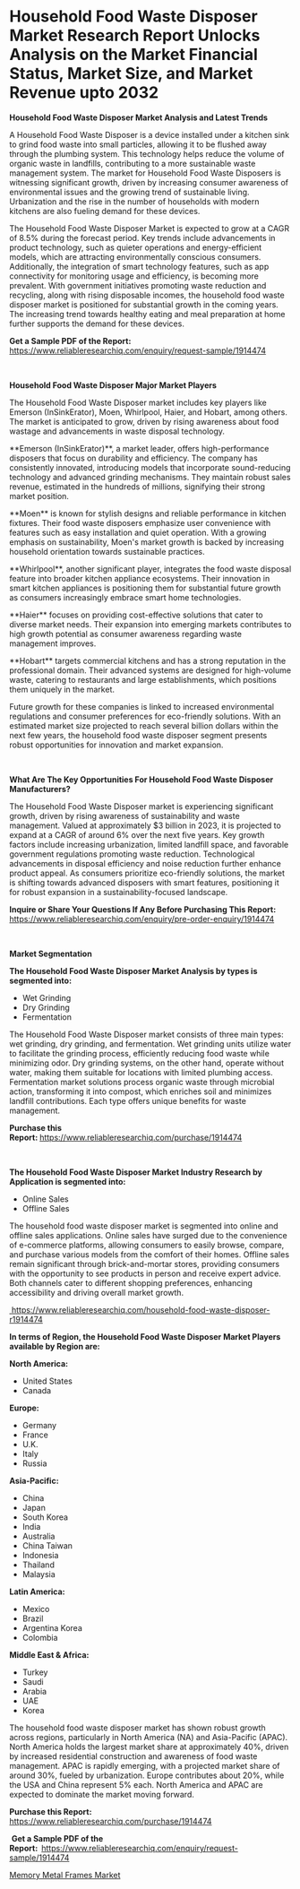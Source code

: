 <p><h1>Household Food Waste Disposer Market Research Report Unlocks Analysis on the Market Financial Status, Market Size, and Market Revenue upto 2032</h1></p><p><strong>Household Food Waste Disposer Market Analysis and Latest Trends</strong></p>
<p><p>A Household Food Waste Disposer is a device installed under a kitchen sink to grind food waste into small particles, allowing it to be flushed away through the plumbing system. This technology helps reduce the volume of organic waste in landfills, contributing to a more sustainable waste management system. The market for Household Food Waste Disposers is witnessing significant growth, driven by increasing consumer awareness of environmental issues and the growing trend of sustainable living. Urbanization and the rise in the number of households with modern kitchens are also fueling demand for these devices.</p><p>The Household Food Waste Disposer Market is expected to grow at a CAGR of 8.5% during the forecast period. Key trends include advancements in product technology, such as quieter operations and energy-efficient models, which are attracting environmentally conscious consumers. Additionally, the integration of smart technology features, such as app connectivity for monitoring usage and efficiency, is becoming more prevalent. With government initiatives promoting waste reduction and recycling, along with rising disposable incomes, the household food waste disposer market is positioned for substantial growth in the coming years. The increasing trend towards healthy eating and meal preparation at home further supports the demand for these devices.</p></p>
<p><strong>Get a Sample PDF of the Report:&nbsp;</strong> <a href="https://www.reliableresearchiq.com/enquiry/request-sample/1914474?utm_campaign=2277&utm_medium=2&utm_source=Github&utm_content=ia&utm_term=05042025&utm_id=household-food-waste-disposer">https://www.reliableresearchiq.com/enquiry/request-sample/1914474</a></p>
<p>&nbsp;</p>
<p><strong>Household Food Waste Disposer Major Market Players</strong></p>
<p><p>The Household Food Waste Disposer market includes key players like Emerson (InSinkErator), Moen, Whirlpool, Haier, and Hobart, among others. The market is anticipated to grow, driven by rising awareness about food wastage and advancements in waste disposal technology.</p><p>**Emerson (InSinkErator)**, a market leader, offers high-performance disposers that focus on durability and efficiency. The company has consistently innovated, introducing models that incorporate sound-reducing technology and advanced grinding mechanisms. They maintain robust sales revenue, estimated in the hundreds of millions, signifying their strong market position.</p><p>**Moen** is known for stylish designs and reliable performance in kitchen fixtures. Their food waste disposers emphasize user convenience with features such as easy installation and quiet operation. With a growing emphasis on sustainability, Moen's market growth is backed by increasing household orientation towards sustainable practices.</p><p>**Whirlpool**, another significant player, integrates the food waste disposal feature into broader kitchen appliance ecosystems. Their innovation in smart kitchen appliances is positioning them for substantial future growth as consumers increasingly embrace smart home technologies.</p><p>**Haier** focuses on providing cost-effective solutions that cater to diverse market needs. Their expansion into emerging markets contributes to high growth potential as consumer awareness regarding waste management improves.</p><p>**Hobart** targets commercial kitchens and has a strong reputation in the professional domain. Their advanced systems are designed for high-volume waste, catering to restaurants and large establishments, which positions them uniquely in the market.</p><p>Future growth for these companies is linked to increased environmental regulations and consumer preferences for eco-friendly solutions. With an estimated market size projected to reach several billion dollars within the next few years, the household food waste disposer segment presents robust opportunities for innovation and market expansion.</p></p>
<p>&nbsp;</p>
<p><strong>What Are The Key Opportunities For Household Food Waste Disposer Manufacturers?</strong></p>
<p><p>The Household Food Waste Disposer market is experiencing significant growth, driven by rising awareness of sustainability and waste management. Valued at approximately $3 billion in 2023, it is projected to expand at a CAGR of around 6% over the next five years. Key growth factors include increasing urbanization, limited landfill space, and favorable government regulations promoting waste reduction. Technological advancements in disposal efficiency and noise reduction further enhance product appeal. As consumers prioritize eco-friendly solutions, the market is shifting towards advanced disposers with smart features, positioning it for robust expansion in a sustainability-focused landscape.</p></p>
<p><strong>Inquire or Share Your Questions If Any Before Purchasing This Report:</strong> <a href="https://www.reliableresearchiq.com/enquiry/pre-order-enquiry/1914474?utm_campaign=2277&utm_medium=2&utm_source=Github&utm_content=ia&utm_term=05042025&utm_id=household-food-waste-disposer">https://www.reliableresearchiq.com/enquiry/pre-order-enquiry/1914474</a></p>
<p>&nbsp;</p>
<p><strong>Market Segmentation</strong></p>
<p><strong>The Household Food Waste Disposer Market Analysis by types is segmented into:</strong></p>
<p><ul><li>Wet Grinding</li><li>Dry Grinding</li><li>Fermentation</li></ul></p>
<p><p>The Household Food Waste Disposer market consists of three main types: wet grinding, dry grinding, and fermentation. Wet grinding units utilize water to facilitate the grinding process, efficiently reducing food waste while minimizing odor. Dry grinding systems, on the other hand, operate without water, making them suitable for locations with limited plumbing access. Fermentation market solutions process organic waste through microbial action, transforming it into compost, which enriches soil and minimizes landfill contributions. Each type offers unique benefits for waste management.</p></p>
<p><strong>Purchase this Report:&nbsp;</strong><a href="https://www.reliableresearchiq.com/purchase/1914474?utm_campaign=2277&utm_medium=2&utm_source=Github&utm_content=ia&utm_term=05042025&utm_id=household-food-waste-disposer">https://www.reliableresearchiq.com/purchase/1914474</a></p>
<p>&nbsp;</p>
<p><strong>The Household Food Waste Disposer Market Industry Research by Application is segmented into:</strong></p>
<p><ul><li>Online Sales</li><li>Offline Sales</li></ul></p>
<p><p>The household food waste disposer market is segmented into online and offline sales applications. Online sales have surged due to the convenience of e-commerce platforms, allowing consumers to easily browse, compare, and purchase various models from the comfort of their homes. Offline sales remain significant through brick-and-mortar stores, providing consumers with the opportunity to see products in person and receive expert advice. Both channels cater to different shopping preferences, enhancing accessibility and driving overall market growth.</p></p>
<p><a href="https://www.reliableresearchiq.com/household-food-waste-disposer-r1914474?utm_campaign=2277&utm_medium=2&utm_source=Github&utm_content=ia&utm_term=05042025&utm_id=household-food-waste-disposer">&nbsp;https://www.reliableresearchiq.com/household-food-waste-disposer-r1914474</a></p>
<p><strong>In terms of Region, the Household Food Waste Disposer Market Players available by Region are:</strong></p>
<p>
    <p> <strong> North America: </strong>
        <ul>
            <li>United States</li>
            <li>Canada</li>
        </ul>
        </p> 
    <p> <strong> Europe: </strong>
        <ul>
            <li>Germany</li>
            <li>France</li>
            <li>U.K.</li>
            <li>Italy</li>
            <li>Russia</li>
        </ul>
        </p> 
    <p> <strong> Asia-Pacific: </strong>
        <ul>
            <li>China</li>
            <li>Japan</li>
            <li>South Korea</li>
            <li>India</li>
            <li>Australia</li>
            <li>China Taiwan</li>
            <li>Indonesia</li>
            <li>Thailand</li>
            <li>Malaysia</li>
        </ul>
        </p> 
    <p> <strong> Latin America: </strong>
        <ul>
            <li>Mexico</li>
            <li>Brazil</li>
            <li>Argentina Korea</li>
            <li>Colombia</li>
        </ul>
        </p> 
    <p> <strong> Middle East & Africa: </strong>
        <ul>
            <li>Turkey</li>
            <li>Saudi</li>
            <li>Arabia</li>
            <li>UAE</li>
            <li>Korea</li>
        </ul>
    </p>
    </p>
<p><p>The household food waste disposer market has shown robust growth across regions, particularly in North America (NA) and Asia-Pacific (APAC). North America holds the largest market share at approximately 40%, driven by increased residential construction and awareness of food waste management. APAC is rapidly emerging, with a projected market share of around 30%, fueled by urbanization. Europe contributes about 20%, while the USA and China represent 5% each. North America and APAC are expected to dominate the market moving forward.</p></p>
<p><strong>Purchase this Report: </strong><a href="https://www.reliableresearchiq.com/purchase/1914474?utm_campaign=2277&utm_medium=2&utm_source=Github&utm_content=ia&utm_term=05042025&utm_id=household-food-waste-disposer">https://www.reliableresearchiq.com/purchase/1914474</a></p>
<p>&nbsp;<strong>Get a Sample PDF of the Report:&nbsp;&nbsp;</strong><a href="https://www.reliableresearchiq.com/enquiry/request-sample/1914474?utm_campaign=2277&utm_medium=2&utm_source=Github&utm_content=ia&utm_term=05042025&utm_id=household-food-waste-disposer">https://www.reliableresearchiq.com/enquiry/request-sample/1914474</a></p>
<p><strong></strong></p>
<p><p><a href="https://github.com/DixieGrimes/Market-Research-Report-List-2/blob/main/memory-metal-frames-market.md?utm_campaign=2277&utm_medium=2&utm_source=Github&utm_content=ia&utm_term=05042025&utm_id=household-food-waste-disposer">Memory Metal Frames Market</a></p></p>